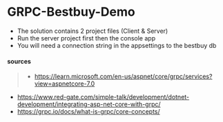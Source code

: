 # GRPC-Bestbuy-Demo

- The solution contains 2 project files (Client & Server)
- Run the server project first then the console app
- You will need a connection string in the appsettings to the bestbuy db

#### sources
> - https://learn.microsoft.com/en-us/aspnet/core/grpc/services?view=aspnetcore-7.0
 - https://www.red-gate.com/simple-talk/development/dotnet-development/integrating-asp-net-core-with-grpc/
- https://grpc.io/docs/what-is-grpc/core-concepts/


